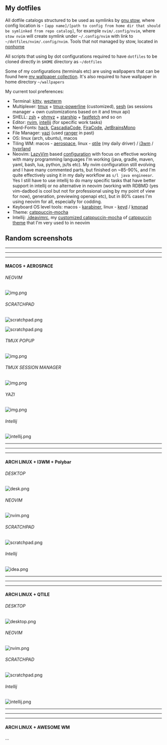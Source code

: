 ## My dotfiles

All dotfile catalogs structured to be used as symlinks by [gnu stow](https://www.gnu.org/software/stow/), where config location is - `[app name]/[path to config from home dir that should be symlinked from repo catalog]`, for example `nvim/.config/nvim`, where `stow nvim` will create symlink under `~/.config/nvim` with link to `~/dotfiles/nvim/.config/nvim`. Tools that not managed by stow, located in [nonhome](nonhome)

All scripts that using by dot configurations required to have `dotfiles` to be cloned directly in `$HOME` directory as `~/dotfiles`

Some of my configurations (terminals etc) are using wallpapers that can be found here [my wallpaper collection](https://gitlab.com/Serhii.Dudar1/wallpapers).
It's also required to have wallpaper in home directory `~/wallpapers`

My current tool preferences:

- Terminal: [kitty](kitty), [wezterm](wezterm)
- Multiplexer: [tmux](tmux) + [tmux-powerline](tmux/.tmux/plugins/tmux-powerline) (customized), [sesh](https://github.com/joshmedeski/sesh) (as sessions manager + own customizations based on it and tmux api)
- SHELL: [zsh](zsh) + [ohmyz](https://ohmyz.sh/) + [starship](https://starship.rs/) + [fastfetch](https://github.com/fastfetch-cli/fastfetch) and so on
- Editor: [nvim](nvim), [intellij](idea) (for specific work tasks)
- Nerd-Fonts: [hack](https://www.programmingfonts.org/#hack), [CascadiaCode](https://www.programmingfonts.org/#cascadia-code), [FiraCode](https://www.programmingfonts.org/#firacode), [JetBrainsMono](https://www.programmingfonts.org/#jetbrainsmono)
- File Manager: [yazi](yazi) (used [ranger](ranger) in past)
- OS: linux (arch, ubuntu), macos
- Tiling WM: macos - [aerospace](https://github.com/nikitabobko/AeroSpace), linux - [qtile](https://qtile.org/) (my daily driver) / [i3wm](https://i3wm.org/) / [hyprland](https://github.com/hyprwm/Hyprland)
- Neovim: [LazyVim](https://www.lazyvim.org/) based [configuration](nvim/.config/nvim) with focus on effective working with many programming languages I'm working (java, gradle, maven, yaml, bash, lua, python, js/ts etc). My nvim configuration still evolving and I have many commented parts, but finished on ~85-90%, and I'm quite effectively using it in my daily workflow as `s/l java engineear`. Yes I still have to use intellij to do many specific tasks that have better support in intellij or no alternative in neovim (working with RDBMD (yes vim-dadbod is cool but not for professional using by my point of view for now), generation, previewing openapi etc), but in 80% cases I'm using neovim for all, especially for codding.
- Keyboard OS level tools: macos - [karabiner](karabiner), linux - [keyd](nonhome/keyd) / [kmonad](nonhome/kmonad)
- Theme: [catppuccin-mocha](https://github.com/catppuccin/nvim)
- Intellij: [.ideavimrc](idea/.ideavimrc), my [customized catppuccin-mocha](idea/Catppuccin_Mocha.icls) of [catppuccin theme](https://github.com/catppuccin/jetbrains) that I'm very used to in neovim

## Random screenshots

---

---

---

#### MACOS + AEROSPACE

###### NEOVIM

![img.png](images/mac/nvim.png)

###### SCRATCHPAD

![scratchpad.png](images/mac/scratchpad_iterm.png)

![scratchpad.png](images/mac/scratchpad_music.png)

###### TMUX POPUP

![img.png](images/mac/tmux_popup.png)

###### TMUX SESSION MANAGER

![img.png](images/mac/tmux_session_manager.png)

###### YAZI

![img.png](images/mac/yazi.png)

###### Intellij

![intellij.png](images/mac/intellij.png)

---

---

---

#### ARCH LINUX + I3WM + Polybar

###### DESKTOP

![desk.png](images/i3wm/desk.png)

###### NEOVIM

![nvim.png](images/i3wm/nvim.png)

###### SCRATCHPAD

![scratchpad.png](images/i3wm/scratchpad.png)

###### Intellij

![idea.png](images/i3wm/idea.png)

---

---

---

#### ARCH LINUX + QTILE

###### DESKTOP
![desktop.png](images/qtile/desktop.png)

###### NEOVIM
![nvim.png](images/qtile/nvim.png)

###### SCRATCHPAD
![scratchpad.png](images/qtile/scratchpad.png)

###### Intellij
![intellij.png](images/qtile/intellij.png)

---

---

---

#### ARCH LINUX + AWESOME WM

...